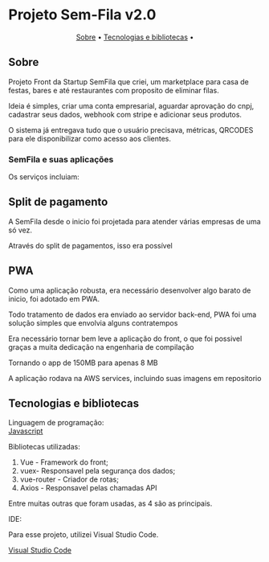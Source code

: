 
<h1>Projeto Sem-Fila v2.0</h1>

<p align = center> 
<a href = '#description'>Sobre</a> •
<a href = '#tecnologies'>Tecnologias e bibliotecas</a> •

</p>


<h2 id = 'description'> Sobre</h2>


Projeto Front da Startup SemFila que criei, um marketplace para casa de festas, bares e até restaurantes com proposito de eliminar filas.<br>

Ideia é simples, criar uma conta empresarial, aguardar aprovação do cnpj, cadastrar seus dados, webhook com stripe e adicionar seus produtos. <br>

O sistema já entregava tudo que o usuário precisava, métricas, QRCODES para ele disponibilizar como acesso aos clientes. <br>





<h3 > SemFila e suas aplicações </h3>

Os serviços incluiam:


<h2 id = 'description'> Split de pagamento</h2>

A SemFila desde o inicio foi projetada para atender várias empresas de uma só vez.<br>

Através do split de pagamentos, isso era possível<br>

<h2 id = 'description'> PWA</h2>

Como uma aplicação robusta, era necessário desenvolver algo barato de inicio, foi adotado em PWA.<br>

Todo tratamento de dados era enviado ao servidor back-end, PWA foi uma solução simples que envolvia alguns contratempos<br>

Era necessário tornar bem leve a aplicação do front, o que foi possivel graças a muita dedicação na engenharia de compilação<br>

Tornando o app de 150MB para apenas 8 MB<br>

A aplicação rodava na AWS services, incluindo suas imagens em repositorio<br>




<h2 id = 'tecnologies'> Tecnologias e bibliotecas </h2>
<p>Linguagem de programação:<br>
<a href='https://developer.mozilla.org/pt-BR/docs/Web/JavaScript'>Javascript</a> <br>

Bibliotecas utilizadas:<br> 

1. Vue - Framework do front; <br>
2.	vuex- Responsavel pela segurança dos dados; <br>
3.	vue-router - Criador de rotas; <br>
4.	Axios - Responsavel pelas chamadas API<br>

Entre muitas outras que foram usadas, as 4 são as principais.

 IDE:<br>

Para esse projeto, utilizei Visual Studio Code.<br>

<a href='https://code.visualstudio.com/'>Visual Studio Code</a>







